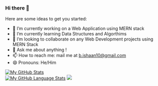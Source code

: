 ### Hi there 👋


Here are some ideas to get you started:

- 🔭 I’m currently working on a Web Application using MERN stack
- 🌱 I’m currently learning Data Structures and Algorthims
- 👯 I’m looking to collaborate on any Web Development projects using MERN Stack
- 💬 Ask me about anything !
- 📫 How to reach me: mail me at b.ishaan10@gmail.com
- 😄 Pronouns: He/Him


[![My GitHub Stats](https://github-readme-stats.vercel.app/api/?username=ishaan-10&count_private=true&theme=tokyonight&showicons=true)]()                         
[![My GitHub Language Stats](https://github-readme-stats.vercel.app/api/top-langs/?username=ishaan-10&langs_count=5&theme=tokyonight)]()
![](https://komarev.com/ghpvc/?username=ishaan-10)


